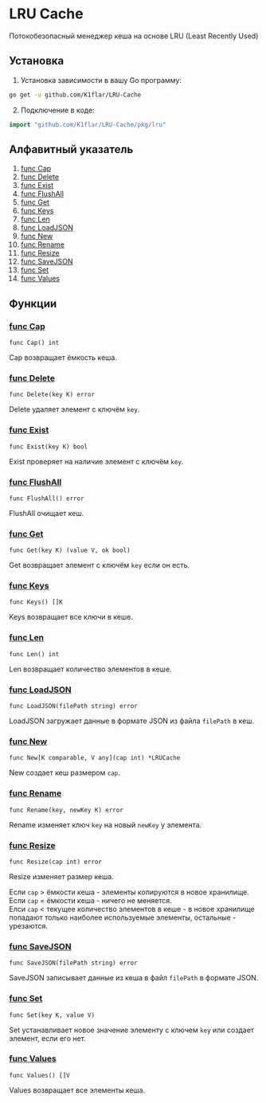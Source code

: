 # LRU Cache

Потокобезопасный менеджер кеша на основе LRU (Least Recently Used) 

## Установка
1. Установка зависимости в вашу Go программу:
```bash
go get -u github.com/K1flar/LRU-Cache
```
2. Подключение в коде:
```go
import "github.com/K1flar/LRU-Cache/pkg/lru"
```

## Алфавитный указатель

1. [func Cap](README.md#func-cap)
2. [func Delete](README.md#func-delete)
3. [func Exist](README.md#func-exist)
4. [func FlushAll](README.md#func-flushall)
5. [func Get](README.md#func-get)
6. [func Keys](README.md#func-keys)
7. [func Len](README.md#func-len)
8. [func LoadJSON](README.md#func-loadjson)
9. [func New](README.md#func-new)
10. [func Rename](README.md#func-rename)
11. [func Resize](README.md#func-resize)
12. [func SaveJSON](README.md#func-savejson)
13. [func Set](README.md#func-set)
14. [func Values](README.md#func-values)

## Функции

### [func Cap](#func-cap)
``` 
func Cap() int
```
Cap возвращает ёмкость кеша.

### [func Delete](#func-delete)
```
func Delete(key K) error
```
Delete удаляет элемент с ключём ``key``.

### [func Exist](#func-exist)
```
func Exist(key K) bool
```
Exist проверяет на наличие элемент с ключём ``key``.

### [func FlushAll](#func-flushall)
```
func FlushAll() error
```
FlushAll очищает кеш.

### [func Get](#func-get)
```
func Get(key K) (value V, ok bool)
```
Get возвращает элемент с ключём ``key`` если он есть.

### [func Keys](#func-keys)
```
func Keys() []K
```
Keys возвращает все ключи в кеше.

### [func Len](#func-len)
```
func Len() int
```
Len возвращает количество элементов в кеше.

### [func LoadJSON](#func-loadjson)
```
func LoadJSON(filePath string) error
```
LoadJSON загружает данные в формате JSON из файла ``filePath`` в кеш.

### [func New](#func-new)
```
func New[K comparable, V any](cap int) *LRUCache
```
New создает кеш размером ``cap``.

### [func Rename](#func-rename)
```
func Rename(key, newKey K) error
```
Rename изменяет ключ ``key`` на новый ``newKey`` у элемента.

### [func Resize](#func-resize)
```
func Resize(cap int) error
```
Resize изменяет размер кеша.

Если ``cap`` > ёмкости кеша - элементы копируются в новое хранилище.<br>
Если ``cap`` = ёмкости кеша - ничего не меняется.<br>
Елси ``cap`` < текущее количество элементов в кеше - в новое хранилище попадают только наиболее используемые элементы, остальные - урезаются.

### [func SaveJSON](#func-savejson)
```
func SaveJSON(filePath string) error
```
SaveJSON записывает данные из кеша в файл ``filePath`` в формате JSON.

### [func Set](#func-set)
```
func Set(key K, value V) 
```
Set устанавливает новое значение элементу с ключем ``key`` или создает элемент, если его нет.

### [func Values](#func-values)
```
func Values() []V
```
Values возвращает все элементы кеша.